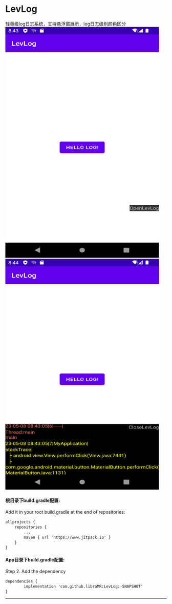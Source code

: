# LevLog
轻量级log日志系统，支持悬浮窗展示，log日志级别颜色区分
<img src="step1.png" width="480" height="720"/><br/>
<img src="step2.png" width="480" height="720"/><br/>

####  根目录下build.gradle配置:
Add it in your root build.gradle at the end of repositories:

	allprojects {
		repositories {
			...
			maven { url 'https://www.jitpack.io' }
		}
	}
 
#### App目录下build.gradle配置:
Step 2. Add the dependency

	dependencies {
	        implementation 'com.github.libraMR:LevLog:-SNAPSHOT'
	}
---
